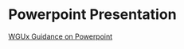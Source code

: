 # Powerpoint Presentation
[WGUx Guidance on Powerpoint](https://westerngovernorsuniversity.sharepoint.com/sites/WGUx2/SitePages/Multimedia-(Revised).aspx#powerpoint-slides)